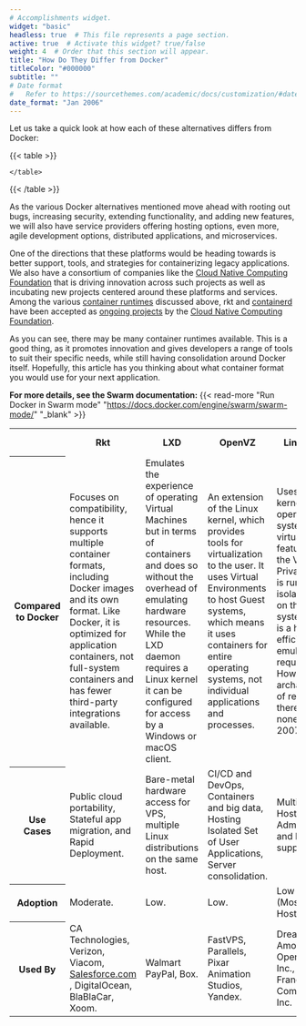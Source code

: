 ```yaml
---
# Accomplishments widget.
widget: "basic"  
headless: true  # This file represents a page section.
active: true  # Activate this widget? true/false
weight: 4  # Order that this section will appear.
title: "How Do They Differ from Docker"
titleColor: "#000000"
subtitle: ""
# Date format
#   Refer to https://sourcethemes.com/academic/docs/customization/#date-format
date_format: "Jan 2006"
---
```


Let us take a quick look at how each of these alternatives differs from Docker:

{{< table >}}
    <table>
        <tr>
            <th>
            </th>
            <th>Rkt
            </th>
            <th>LXD
            </th>
            <th>OpenVZ
            </th>
            <th>LinuxVServer
            </th>
            <th>Windows Containers
            </th>
        </tr>
        <tr>
            <th>Compared to Docker</th>
            <td>Focuses on compatibility, hence it supports multiple container formats, including Docker images and its own format. Like Docker, it is optimized for application containers, not full-system containers and has fewer third-party integrations available.
            </td>
            <td>Emulates the experience of operating Virtual Machines but in terms of containers and does so without the overhead of emulating hardware resources. While the LXD daemon requires a Linux kernel it can be configured for access by a Windows or macOS client.
            </td>
            <td>An extension of the Linux kernel, which provides tools for virtualization to the user. It uses Virtual Environments to host Guest systems, which means it uses containers for entire operating systems, not individual applications and processes.
            </td>
            <td>Uses a patched kernel to provide operating system-level virtualization features. Each of the Virtual Private Servers is run as an isolated process on the same host system and there is a high efficiency as no emulation is required. However, it is archaic in terms of releases, as there have been none since 2007.
            </td>
            <td rowspan ="4">The <a href="/display/containers/docker+on+windows">Docker Engine for Windows</a> Server 2016 directly accesses the windows kernel. Hence native Docker containers cannot be run on Windows Containers. Instead, a different container format, WSC (Windows Server Container), is to be used.
            </td>
        </tr>        
        <tr>
            <th>Use Cases</th>
            <td>Public cloud portability, Stateful app migration, and Rapid Deployment.
            </td>
            <td>Bare-metal hardware access for VPS, multiple Linux distributions on the same host.
            </td>
            <td>CI/CD and DevOps, Containers and big data, Hosting Isolated Set of User Applications, Server consolidation.
            </td>
            <td>Multiple VPS Hosting and Administration, and Legacy support.
            </td>
        </tr>
        <tr>
            <th>Adoption</th>
            <td>Moderate.
            </td>
            <td>Low.
            </td>
            <td>Low.
            </td>
            <td>Low - Moderate (Mostly Legacy Hosting).
            </td>
        </tr>
        <tr>
            <th>Used By</th>
            <td >CA Technologies, Verizon, Viacom, <a href="http://salesforce.com/"  target="_blank">Salesforce.com</a> <span>, DigitalOcean, BlaBlaCar, Xoom.</span></td>
            <td>Walmart PayPal, Box.
            </td>
            <td>FastVPS, Parallels, Pixar Animation Studios, Yandex.
            </td>
            <td>DreamHost, Amoebasoft, OpenHosting Inc., Lycos, France, Mosaix Communications, Inc.
            </td>
        </tr>


    </table>

{{< /table >}}






As the various Docker alternatives mentioned move ahead with rooting out bugs, increasing security, extending functionality, and adding new features, we will also have service providers offering hosting options, even more, agile development options, distributed applications, and microservices.



One of the directions that these platforms would be heading towards is better support, tools, and strategies for containerizing legacy applications. We also have a consortium of companies like the [Cloud Native Computing Foundation](https://www.cncf.io/) that is driving innovation across such projects as well as incubating new projects centered around these platforms and services. Among the various [container runtimes](/display/containers/container+runtime+interface) discussed above, rkt and [containerd](/display/containers/Containerd) have been accepted as [ongoing projects](https://www.cncf.io/projects/) by the [Cloud Native Computing Foundation](/display/containers/cloud+native+computing+foundation).



As you can see, there may be many container runtimes available. This is a good thing, as it promotes innovation and gives developers a range of tools to suit their specific needs, while still having consolidation around Docker itself. Hopefully, this article has you thinking about what container format you would use for your next application.







**For more details, see the Swarm documentation:** {{< read-more "Run Docker in Swarm mode"  "https://docs.docker.com/engine/swarm/swarm-mode/" "_blank"  >}}

